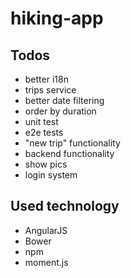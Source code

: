 hiking-app
==========
## Todos
* better i18n
* trips service
* better date filtering
* order by duration
* unit test
* e2e tests
* "new trip" functionality
* backend functionality
* show pics
* login system

## Used technology
* AngularJS
* Bower
* npm
* moment.js
